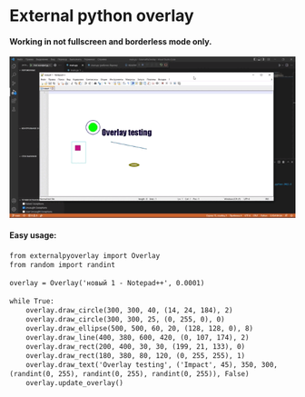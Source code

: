 # External python overlay
#### Working in not fullscreen and borderless mode only.
![example](https://raw.githubusercontent.com/Xenely14/ExternalPyOverlay/main/pics/example.gif)
#### Easy usage:
```
from externalpyoverlay import Overlay
from random import randint

overlay = Overlay('новый 1 - Notepad++', 0.0001)

while True:
    overlay.draw_circle(300, 300, 40, (14, 24, 184), 2)
    overlay.draw_circle(300, 300, 25, (0, 255, 0), 0)
    overlay.draw_ellipse(500, 500, 60, 20, (128, 128, 0), 8)
    overlay.draw_line(400, 380, 600, 420, (0, 107, 174), 2)
    overlay.draw_rect(200, 400, 30, 30, (199, 21, 133), 0)
    overlay.draw_rect(180, 380, 80, 120, (0, 255, 255), 1)
    overlay.draw_text('Overlay testing', ('Impact', 45), 350, 300, (randint(0, 255), randint(0, 255), randint(0, 255)), False)
    overlay.update_overlay()

```
